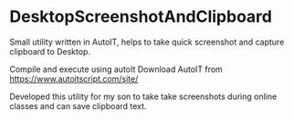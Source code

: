 # DesktopScreenshotAndClipboard
Small utility written in AutoIT, helps to take quick screenshot and capture clipboard to Desktop.

Compile and execute using autoIt
Download AutoIT from https://www.autoitscript.com/site/

Developed this utility for my son to take take screenshots during online classes and can save clipboard text.
